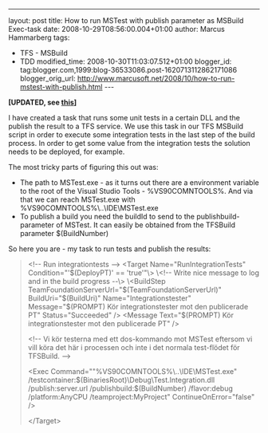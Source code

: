 ---
layout: post
title: How to run MSTest with publish parameter as
MSBuild Exec-task
date: 2008-10-29T08:56:00.004+01:00
author: Marcus Hammarberg
tags:
  - TFS - MSBuild
  - TDD
modified_time: 2008-10-30T11:03:07.512+01:00
blogger_id: tag:blogger.com,1999:blog-36533086.post-1620713112862171086
blogger_orig_url: http://www.marcusoft.net/2008/10/how-to-run-mstest-with-publish.html ---

<span style="font-weight: bold;">\[UPDATED, see
[this](http://www.marcusoft.net/2008/10/right-way-of-calling-mstest-in-tfs.html)\]

I have created a task that runs some unit tests in a certain DLL and the
publish the result to a TFS service. We use this task in our TFS MSBuild
script in order to execute some integration tests in the last step of
the build process. In order to get some value from the integration tests
the solution needs to be deployed, for example.

The most tricky parts of figuring this out was:

-   The path to MSTest.exe - as it turns out there are a environment
    variable to the root of the Visual Studio Tools - %VS90COMNTOOLS%.
    And via that we can reach MSTest.exe with
    %VS90COMNTOOLS%\\..\IDE\MSTest.exe
-   To publish a build you need the buildId to send to the
    publishbuild-parameter of MSTest. It can easily be obtained from the
    TFSBuild parameter $(BuildNumber)

So here you are - my task to run tests and publish the results:

> \<!-- Run integrationtests --\>
> \<Target Name="RunIntegrationTests" Condition="'$(DeployPT)' ==
> 'true'"\>
> \<!-- Write nice message to log and in the build progress --\>
> \<BuildStep TeamFoundationServerUrl="$(TeamFoundationServerUrl)"
> BuildUri="$(BuildUri)"
> Name="Integrationstester"
> Message="$(PROMPT) Kör integrationstester mot den publicerade PT"
> Status="Succeeded" /\>
> \<Message Text="$(PROMPT) Kör integrationstester mot den publicerade
> PT" /\>
>
> \<!-- Vi kör testerna med ett dos-kommando mot MSTest eftersom vi
> vill köra det här i processen och inte i det normala test-flödet
> för TFSBuild.
> --\>
>
>
> \<Exec Command="&quot;%VS90COMNTOOLS%\\..\IDE\MSTest.exe&quot;
> /testcontainer:$(BinariesRoot)\Debug\Test.Integration.dll
> /publish:server.url /publishbuild:$(BuildNumber) /flavor:debug
> /platform:AnyCPU /teamproject:MyProject" ContinueOnError="false" /\>
>
> \</Target\>
